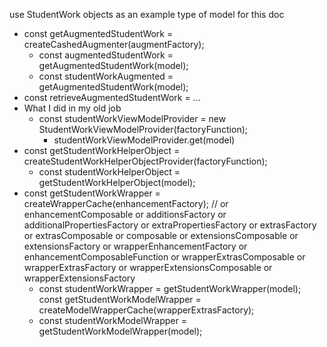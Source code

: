 use StudentWork objects as an example type of model for this doc

- const getAugmentedStudentWork = createCashedAugmenter(augmentFactory);
  - const augmentedStudentWork = getAugmentedStudentWork(model);
  - const studentWorkAugmented = getAugmentedStudentWork(model);
- const retrieveAugmentedStudentWork = ...
- What I did in my old job
  - const studentWorkViewModelProvider = new StudentWorkViewModelProvider(factoryFunction);
    - studentWorkViewModelProvider.get(model)
- const getStudentWorkHelperObject = createStudentWorkHelperObjectProvider(factoryFunction);
  - const studentWorkHelperObject = getStudentWorkHelperObject(model);
- const getStudentWorkWrapper = createWrapperCache(enhancementFactory); // or enhancementComposable or additionsFactory or additionalPropertiesFactory or extraPropertiesFactory or extrasFactory or extrasComposable or composable or extensionsComposable or extensionsFactory or wrapperEnhancementFactory or enhancementComposableFunction or wrapperExtrasComposable or wrapperExtrasFactory or wrapperExtensionsComposable or wrapperExtensionsFactory
  - const studentWorkWrapper = getStudentWorkWrapper(model);
const getStudentWorkModelWrapper = createModelWrapperCache(wrapperExtrasFactory);
  - const studentWorkModelWrapper = getStudentWorkModelWrapper(model);